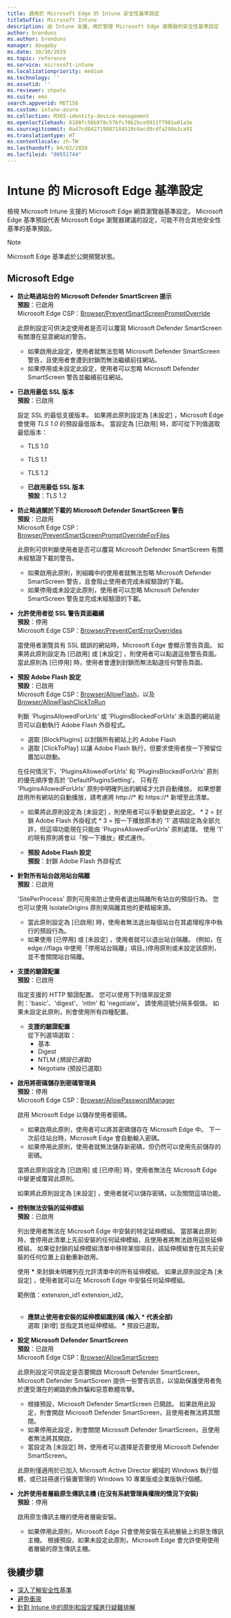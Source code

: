 ```yaml
---
title: 適用於 Microsoft Edge 的 Intune 安全性基準設定
titleSuffix: Microsoft Intune
description: 由 Intune 支援、用於管理 Microsoft Edge 瀏覽器的安全性基準設定
author: brenduns
ms.author: brenduns
manager: dougeby
ms.date: 10/30/2019
ms.topic: reference
ms.service: microsoft-intune
ms.localizationpriority: medium
ms.technology: ''
ms.assetid: ''
ms.reviewer: shpate
ms.suite: ems
search.appverid: MET150
ms.custom: intune-azure
ms.collection: M365-identity-device-management
ms.openlocfilehash: 6108fc56b978c57bfc70b2bce9911f7901a01a3e
ms.sourcegitcommit: 0ad7cd842719887184510c6acd9cdfa290a3ca91
ms.translationtype: HT
ms.contentlocale: zh-TW
ms.lasthandoff: 04/02/2020
ms.locfileid: "80551744"
---
```

# <a name="microsoft-edge-baseline-settings-for-intune"></a>Intune 的 Microsoft Edge 基準設定

檢視 Microsoft Intune 支援的 Microsoft Edge 網頁瀏覽器基準設定。 Microsoft Edge 基準預設代表 Microsoft Edge 瀏覽器建議的設定，可能不符合其他安全性基準的基準預設。

> [!NOTE]
> Microsoft Edge 基準處於公開預覽狀態。 

## <a name="microsoft-edge"></a>Microsoft Edge

- **防止略過站台的 Microsoft Defender SmartScreen 提示**  
  **預設**：已啟用  
  Microsoft Edge CSP：[Browser/PreventSmartScreenPromptOverride](https://docs.microsoft.com/windows/client-management/mdm/policy-csp-browser#browser-preventsmartscreenpromptoverride)

  此原則設定可供決定使用者是否可以覆寫 Microsoft Defender SmartScreen 有關潛在惡意網站的警告。 
  - 如果啟用此設定，使用者就無法忽略 Microsoft Defender SmartScreen 警告，且使用者會遭到封鎖而無法繼續前往網站。 
  - 如果停用或未設定此設定，使用者可以忽略 Microsoft Defender SmartScreen 警告並繼續前往網站。

- **已啟用最低 SSL 版本**  
  **預設**：已啟用  

  設定 SSL 的最低支援版本。 如果將此原則設定為 [未設定]  ，Microsoft Edge 會使用 *TLS 1.0* 的預設最低版本。 當設定為 [已啟用]  時，即可從下列值選取最低版本：

  - TLS 1.0
  - TLS 1.1
  - TLS 1.2

  - **已啟用最低 SSL 版本**  
    **預設**：TLS 1.2

- **防止略過關於下載的 Microsoft Defender SmartScreen 警告**  
  **預設**：已啟用  
  Microsoft Edge CSP：[Browser/PreventSmartScreenPromptOverrideForFiles](https://docs.microsoft.com/windows/client-management/mdm/policy-csp-browser#browser-preventsmartscreenpromptoverrideforfiles)  

  此原則可供判斷使用者是否可以覆寫 Microsoft Defender SmartScreen 有關未經驗證下載的警告。
  - 如果啟用此原則，則組織中的使用者就無法忽略 Microsoft Defender SmartScreen 警告，且會阻止使用者完成未經驗證的下載。
  - 如果停用或未設定此原則，使用者可以忽略 Microsoft Defender SmartScreen 警告並完成未經驗證的下載。

- **允許使用者從 SSL 警告頁面繼續**  
  **預設**：停用  
  Microsoft Edge CSP：[Browser/PreventCertErrorOverrides](https://docs.microsoft.com/windows/client-management/mdm/policy-csp-browser#browser-preventcerterroroverrides)  

  當使用者瀏覽具有 SSL 錯誤的網站時，Microsoft Edge 會顯示警告頁面。 如果將此原則設定為 [已啟用]  或 [未設定]  ，則使用者可以點選這些警告頁面。 當此原則為 [已停用]  時，使用者會遭到封鎖而無法點選任何警告頁面。 

- **預設 Adobe Flash 設定**  
  **預設**：已啟用  
  Microsoft Edge CSP：[Browser/AllowFlash](https://docs.microsoft.com/windows/client-management/mdm/policy-csp-browser#browser-allowflash)，以及 [Browser/AllowFlashClickToRun](https://docs.microsoft.com/windows/client-management/mdm/policy-csp-browser#browser-allowflashclicktorun)  

  判斷 'PluginsAllowedForUrls' 或 'PluginsBlockedForUrls' 未涵蓋的網站是否可以自動執行 Adobe Flash 外掛程式。 

  - 選取 [BlockPlugins] 以封鎖所有網站上的 Adobe Flash
  - 選取 [ClickToPlay] 以讓 Adobe Flash 執行，但要求使用者按一下預留位置加以啟動。
  
   在任何情況下，'PluginsAllowedForUrls' 和 'PluginsBlockedForUrls' 原則的優先順序會高於 'DefaultPluginsSetting'。 只有在 'PluginsAllowedForUrls' 原則中明確列出的網域才允許自動播放。 
   如果想要啟用所有網站的自動播放，請考慮將 http://* 和 https://* 新增至此清單。 
   
   - 如果將此原則設定為 [未設定]  ，則使用者可以手動變更此設定。 * 2 = 封鎖 Adobe Flash 外掛程式 * 3 = 按一下播放原本的 '1' 選項設定為全部允許，但這項功能現在只能由 'PluginsAllowedForUrls' 原則處理。 使用 '1' 的現有原則將會以「按一下播放」模式運作。  
 
  - **預設 Adobe Flash 設定**  
    **預設**：封鎖 Adobe Flash 外掛程式

- **針對所有站台啟用站台隔離**  
  **預設**：已啟用  

  'SitePerProcess' 原則可用來防止使用者退出隔離所有站台的預設行為。 您也可以使用 IsolateOrigins 原則來隔離其他的更精細來源。

  - 當此原則設定為 [已啟用]  時，使用者無法退出每個站台在其處理程序中執行的預設行為。 
  - 如果使用 [已停用]  或 [未設定]  ，使用者就可以退出站台隔離。 (例如，在 edge://flags 中使用「停用站台隔離」項目。)停用原則或未設定該原則，並不會關閉站台隔離。

- **支援的驗證配置**  
  **預設**：已啟用  

  指定支援的 HTTP 驗證配置。 您可以使用下列值來設定原則：'basic'、'digest'、'ntlm' 和 'negotiate'。 請使用逗號分隔多個值。 如果未設定此原則，則會使用所有四種配置。
 
  - **支援的驗證配置**  
    從下列選項選取： 
    - 基本
    - Digest
    - NTLM *(預設已選取)*
    - Negotiate (預設已選取) 

- **啟用將密碼儲存到密碼管理員**  
  **預設**：停用  
  Microsoft Edge CSP：[Browser/AllowPasswordManager](https://docs.microsoft.com/windows/client-management/mdm/policy-csp-browser#browser-allowpasswordmanager)  

  啟用 Microsoft Edge 以儲存使用者密碼。 
  - 如果啟用此原則，使用者可以將其密碼儲存在 Microsoft Edge 中。 下一次前往站台時，Microsoft Edge 會自動輸入密碼。 
  - 如果停用此原則，使用者就無法儲存新密碼，但仍然可以使用先前儲存的密碼。 
  
  當將此原則設定為 [已啟用]  或 [已停用]  時，使用者無法在 Microsoft Edge 中變更或覆寫此原則。 
  
  如果將此原則設定為 [未設定]  ，使用者就可以儲存密碼，以及關閉這項功能。

- **控制無法安裝的延伸模組**  
  **預設**：已啟用  

  列出使用者無法在 Microsoft Edge 中安裝的特定延伸模組。 當部署此原則時，會停用此清單上先前安裝的任何延伸模組，且使用者將無法啟用這些延伸模組。 如果從封鎖的延伸模組清單中移除某個項目，該延伸模組會在其先前安裝的任何位置上自動重新啟用。
  
  使用 **\*** 來封鎖未明確列在允許清單中的所有延伸模組。 如果此原則設定為 [未設定]  ，使用者就可以在 Microsoft Edge 中安裝任何延伸模組。 
  
  範例值：extension_id1 extension_id2。  
  <br>
  - **應禁止使用者安裝的延伸模組識別碼 (輸入 * 代表全部)**  
    選取 [新增]  並指定其他延伸模組。 **\*** 預設已選取。

- **設定 Microsoft Defender SmartScreen**  
  **預設**：已啟用  
  Microsoft Edge CSP：[Browser/AllowSmartScreen](https://docs.microsoft.com/windows/client-management/mdm/policy-csp-browser#browser-allowsmartscreen)  
  
  此原則設定可供設定是否要開啟 Microsoft Defender SmartScreen。 Microsoft Defender SmartScreen 提供一些警告訊息，以協助保護使用者免於遭受潛在的網路釣魚詐騙和惡意軟體攻擊。 
  
  - 根據預設，Microsoft Defender SmartScreen 已開啟。 如果啟用此設定，則會開啟 Microsoft Defender SmartScreen，且使用者無法將其關閉。
  - 如果停用此設定，則會關閉 Microsoft Defender SmartScreen，且使用者無法將其開啟。 
  - 當設定為 [未設定]  時，使用者可以選擇是否要使用 Microsoft Defender SmartScreen。 
  
  此原則僅適用於已加入 Microsoft Active Director 網域的 Windows 執行個體，或已註冊進行裝置管理的 Windows 10 專業版或企業版執行個體。

- **允許使用者層級原生傳訊主機 (在沒有系統管理員權限的情況下安裝)**  
  **預設**：停用  

  啟用原生傳訊主機的使用者層級安裝。 
  - 如果停用此原則，Microsoft Edge 只會使用安裝在系統層級上的原生傳訊主機。 根據預設，如果未設定此原則，Microsoft Edge 會允許使用使用者層級的原生傳訊主機。

## <a name="next-steps"></a>後續步驟

- [深入了解安全性基準](security-baselines.md)
- [避免衝突](security-baselines.md#avoid-conflicts)
- [針對 Intune 中的原則和設定檔進行疑難排解](../configuration/troubleshoot-policies-in-microsoft-intune.md)
